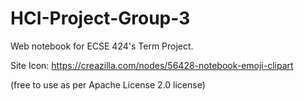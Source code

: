 # HCI-Project-Group-3

Web notebook for ECSE 424's Term Project.

Site Icon: https://creazilla.com/nodes/56428-notebook-emoji-clipart 

(free to use as per Apache License 2.0 license)
